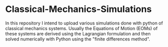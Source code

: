 # Classical-Mechanics-Simulations
In this repository I intend to upload various simulations done with python of classical mechanics systems. Usually the Equations of Motion (EOMs) of these systems are derived using the Lagrangian formulation and then solved numerically with Python using the "finite differences method". 
